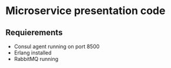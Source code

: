 # Microservice presentation code

## Requierements
* Consul agent running on port 8500
* Erlang installed
* RabbitMQ running 